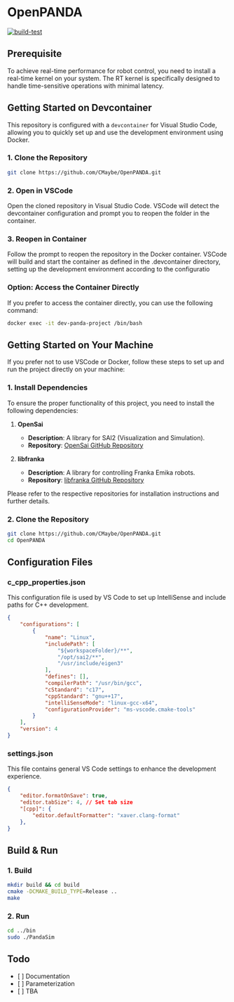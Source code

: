 # OpenPANDA

[![build-test](https://github.com/CMaybe/OpenPANDA/actions/workflows/build-test.yaml/badge.svg)](https://github.com/CMaybe/OpenPANDA/actions/workflows/build-test.yaml)

## Prerequisite

To achieve real-time performance for robot control, you need to install a real-time kernel on your system. The RT kernel is specifically designed to handle time-sensitive operations with minimal latency.



## Getting Started on Devcontainer
This repository is configured with a `devcontainer` for Visual Studio Code, allowing you to quickly set up and use the development environment using Docker.

### 1. Clone the Repository
```bash
git clone https://github.com/CMaybe/OpenPANDA.git
```
### 2. Open in VSCode

Open the cloned repository in Visual Studio Code. VSCode will detect the devcontainer configuration and prompt you to reopen the folder in the container.

### 3. Reopen in Container

Follow the prompt to reopen the repository in the Docker container. VSCode will build and start the container as defined in the .devcontainer directory, setting up the development environment according to the configuratio

### Option: Access the Container Directly
If you prefer to access the container directly, you can use the following command:

```bash
docker exec -it dev-panda-project /bin/bash
```


## Getting Started on Your Machine

If you prefer not to use VSCode or Docker, follow these steps to set up and run the project directly on your machine:

###  1. Install Dependencies
To ensure the proper functionality of this project, you need to install the following dependencies:

1. **OpenSai**
   - **Description**: A library for SAI2 (Visualization and Simulation).
   - **Repository**: [OpenSai GitHub Repository](https://github.com/manips-sai-org/OpenSai)

2. **libfranka**
   - **Description**: A library for controlling Franka Emika robots.
   - **Repository**: [libfranka GitHub Repository](https://github.com/CMaybe/libfranka)

Please refer to the respective repositories for installation instructions and further details.

### 2. Clone the Repository

```bash
git clone https://github.com/CMaybe/OpenPANDA.git
cd OpenPANDA
```


## Configuration Files
### c_cpp_properties.json
This configuration file is used by VS Code to set up IntelliSense and include paths for C++ development.
```json
{
    "configurations": [
        {
            "name": "Linux",
            "includePath": [
                "${workspaceFolder}/**",
                "/opt/sai2/**",
                "/usr/include/eigen3"
            ],
            "defines": [],
            "compilerPath": "/usr/bin/gcc",
            "cStandard": "c17",
            "cppStandard": "gnu++17",
            "intelliSenseMode": "linux-gcc-x64",
            "configurationProvider": "ms-vscode.cmake-tools"
        }
    ],
    "version": 4
}
```

### settings.json
This file contains general VS Code settings to enhance the development experience.
```json
{
	"editor.formatOnSave": true,
	"editor.tabSize": 4, // Set tab size
	"[cpp]": {
		"editor.defaultFormatter": "xaver.clang-format"
	},
}
```

## Build & Run
### 1. Build

```bash
mkdir build && cd build
cmake -DCMAKE_BUILD_TYPE=Release ..
make
```

### 2. Run
```bash
cd ../bin
sudo ./PandaSim
```
## Todo

*   \[ ] Documentation
*   \[ ] Parameterization 
*   \[ ] TBA
